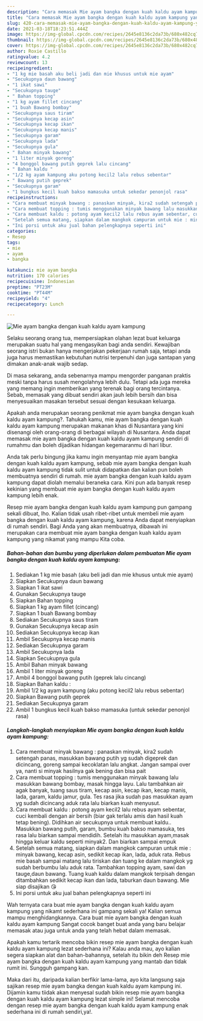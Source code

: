 ```yaml
---
description: "Cara memasak Mie ayam bangka dengan kuah kaldu ayam kampung yang nikmat Untuk Jualan"
title: "Cara memasak Mie ayam bangka dengan kuah kaldu ayam kampung yang nikmat Untuk Jualan"
slug: 420-cara-memasak-mie-ayam-bangka-dengan-kuah-kaldu-ayam-kampung-yang-nikmat-untuk-jualan
date: 2021-03-18T18:23:51.444Z
image: https://img-global.cpcdn.com/recipes/2645e8136c2da73b/680x482cq70/mie-ayam-bangka-dengan-kuah-kaldu-ayam-kampung-foto-resep-utama.jpg
thumbnail: https://img-global.cpcdn.com/recipes/2645e8136c2da73b/680x482cq70/mie-ayam-bangka-dengan-kuah-kaldu-ayam-kampung-foto-resep-utama.jpg
cover: https://img-global.cpcdn.com/recipes/2645e8136c2da73b/680x482cq70/mie-ayam-bangka-dengan-kuah-kaldu-ayam-kampung-foto-resep-utama.jpg
author: Roxie Castillo
ratingvalue: 4.2
reviewcount: 13
recipeingredient:
- "1 kg mie basah aku beli jadi dan mie khusus untuk mie ayam"
- "Secukupnya daun bawang"
- "1 ikat sawi"
- "Secukupnya tauge"
- " Bahan topping"
- "1 kg ayam fillet cincang"
- "1 buah Bawang bombay"
- "Secukupnya saus tiram"
- "Secukupnya kecap asin"
- "Secukupnya kecap ikan"
- "Secukupnya kecap manis"
- "Secukupnya garam"
- "Secukupnya lada"
- "Secukupnya gula"
- " Bahan minyak bawang"
- "1 liter minyak goreng"
- "4 bonggol bawang putih geprek lalu cincang"
- " Bahan kaldu "
- "1/2 kg ayam kampung aku potong kecil2 lalu rebus sebentar"
- " Bawang putih geprek"
- "Secukupnya garam"
- "1 bungkus kecil kuah bakso mamasuka untuk sekedar penonjol rasa"
recipeinstructions:
- "Cara membuat minyak bawang : panaskan minyak, kira2 sudah setengah panas, masukkan bawang putih yg sudah digeprek dan dicincang, goreng sampai kecoklatan lalu angkat. Jangan sampai over ya, nanti si minyak hasilnya gak bening dan bisa pait"
- "Cara membuat topping : tumis menggunakan minyak bawang lalu masukkan bawang bombay, masak hingga layu. Lalu tambahkan air agak banyak, tuang saus tiram, kecap asin, kecap ikan, kecap manis, lada, garam, kaldu jamur, gula. Tes rasa jika sudah pas masukkan ayam yg sudah dicincang aduk rata lalu biarkan kuah menyusut."
- "Cara membuat kaldu : potong ayam kecil2 lalu rebus ayam sebentar, cuci kembali dengan air bersih (biar gak terlalu amis dan hasil kuah tetap bening). Didihkan air secukupnya untuk membuat kaldu.. Masukkan bawang putih, garam, bumbu kuah bakso mamasuka, tes rasa lalu biarkan sampai mendidih. Setelah itu masukkan ayam,masak hingga keluar kaldu seperti minyak2. Dan biarkan sampai empuk"
- "Setelah semua matang, siapkan dalam mangkok campuran untuk mie : minyak bawang, kecap asin, sedikit kecap ikan, lada, aduk rata. Rebus mie basah sampai matang lalu tiriskan dan tuang ke dalam mangkok yg sudah berbumbu lalu aduk rata. Tambahkan topping ayam, sawi dan tauge,daun bawang. Tuang kuah kaldu dalam mangkok terpisah dengan ditambahkan sedikit kecap ikan dan lada, taburkan daun bawang. Mie siap disajikan 😘"
- "Ini porsi untuk aku jual bahan pelengkapnya seperti ini"
categories:
- Resep
tags:
- mie
- ayam
- bangka

katakunci: mie ayam bangka 
nutrition: 170 calories
recipecuisine: Indonesian
preptime: "PT23M"
cooktime: "PT44M"
recipeyield: "4"
recipecategory: Lunch

---
```



![Mie ayam bangka dengan kuah kaldu ayam kampung](https://img-global.cpcdn.com/recipes/2645e8136c2da73b/680x482cq70/mie-ayam-bangka-dengan-kuah-kaldu-ayam-kampung-foto-resep-utama.jpg)

Selaku seorang orang tua, mempersiapkan olahan lezat buat keluarga merupakan suatu hal yang mengasyikan bagi anda sendiri. Kewajiban seorang istri bukan hanya mengerjakan pekerjaan rumah saja, tetapi anda juga harus memastikan kebutuhan nutrisi terpenuhi dan juga santapan yang dimakan anak-anak wajib sedap.

Di masa  sekarang, anda sebenarnya mampu mengorder panganan praktis meski tanpa harus susah mengolahnya lebih dulu. Tetapi ada juga mereka yang memang ingin memberikan yang terenak bagi orang tercintanya. Sebab, memasak yang dibuat sendiri akan jauh lebih bersih dan bisa menyesuaikan masakan tersebut sesuai dengan kesukaan keluarga. 



Apakah anda merupakan seorang penikmat mie ayam bangka dengan kuah kaldu ayam kampung?. Tahukah kamu, mie ayam bangka dengan kuah kaldu ayam kampung merupakan makanan khas di Nusantara yang kini disenangi oleh orang-orang di berbagai wilayah di Nusantara. Anda dapat memasak mie ayam bangka dengan kuah kaldu ayam kampung sendiri di rumahmu dan boleh dijadikan hidangan kegemaranmu di hari libur.

Anda tak perlu bingung jika kamu ingin menyantap mie ayam bangka dengan kuah kaldu ayam kampung, sebab mie ayam bangka dengan kuah kaldu ayam kampung tidak sulit untuk didapatkan dan kalian pun boleh membuatnya sendiri di rumah. mie ayam bangka dengan kuah kaldu ayam kampung dapat diolah memalui beraneka cara. Kini pun ada banyak resep kekinian yang membuat mie ayam bangka dengan kuah kaldu ayam kampung lebih enak.

Resep mie ayam bangka dengan kuah kaldu ayam kampung pun gampang sekali dibuat, lho. Kalian tidak usah ribet-ribet untuk membeli mie ayam bangka dengan kuah kaldu ayam kampung, karena Anda dapat menyiapkan di rumah sendiri. Bagi Anda yang akan membuatnya, dibawah ini merupakan cara membuat mie ayam bangka dengan kuah kaldu ayam kampung yang nikamat yang mampu Kita coba.

<!--inarticleads1-->

##### Bahan-bahan dan bumbu yang diperlukan dalam pembuatan Mie ayam bangka dengan kuah kaldu ayam kampung:

1. Sediakan 1 kg mie basah (aku beli jadi dan mie khusus untuk mie ayam)
1. Siapkan Secukupnya daun bawang
1. Siapkan 1 ikat sawi
1. Gunakan Secukupnya tauge
1. Siapkan  Bahan topping
1. Siapkan 1 kg ayam fillet (cincang)
1. Siapkan 1 buah Bawang bombay
1. Sediakan Secukupnya saus tiram
1. Gunakan Secukupnya kecap asin
1. Sediakan Secukupnya kecap ikan
1. Ambil Secukupnya kecap manis
1. Sediakan Secukupnya garam
1. Ambil Secukupnya lada
1. Siapkan Secukupnya gula
1. Ambil  Bahan minyak bawang
1. Ambil 1 liter minyak goreng
1. Ambil 4 bonggol bawang putih (geprek lalu cincang)
1. Siapkan  Bahan kaldu :
1. Ambil 1/2 kg ayam kampung (aku potong kecil2 lalu rebus sebentar)
1. Siapkan  Bawang putih geprek
1. Sediakan Secukupnya garam
1. Ambil 1 bungkus kecil kuah bakso mamasuka (untuk sekedar penonjol rasa)




<!--inarticleads2-->

##### Langkah-langkah menyiapkan Mie ayam bangka dengan kuah kaldu ayam kampung:

1. Cara membuat minyak bawang : panaskan minyak, kira2 sudah setengah panas, masukkan bawang putih yg sudah digeprek dan dicincang, goreng sampai kecoklatan lalu angkat. Jangan sampai over ya, nanti si minyak hasilnya gak bening dan bisa pait
1. Cara membuat topping : tumis menggunakan minyak bawang lalu masukkan bawang bombay, masak hingga layu. Lalu tambahkan air agak banyak, tuang saus tiram, kecap asin, kecap ikan, kecap manis, lada, garam, kaldu jamur, gula. Tes rasa jika sudah pas masukkan ayam yg sudah dicincang aduk rata lalu biarkan kuah menyusut.
1. Cara membuat kaldu : potong ayam kecil2 lalu rebus ayam sebentar, cuci kembali dengan air bersih (biar gak terlalu amis dan hasil kuah tetap bening). Didihkan air secukupnya untuk membuat kaldu.. Masukkan bawang putih, garam, bumbu kuah bakso mamasuka, tes rasa lalu biarkan sampai mendidih. Setelah itu masukkan ayam,masak hingga keluar kaldu seperti minyak2. Dan biarkan sampai empuk
1. Setelah semua matang, siapkan dalam mangkok campuran untuk mie : minyak bawang, kecap asin, sedikit kecap ikan, lada, aduk rata. Rebus mie basah sampai matang lalu tiriskan dan tuang ke dalam mangkok yg sudah berbumbu lalu aduk rata. Tambahkan topping ayam, sawi dan tauge,daun bawang. Tuang kuah kaldu dalam mangkok terpisah dengan ditambahkan sedikit kecap ikan dan lada, taburkan daun bawang. Mie siap disajikan 😘
1. Ini porsi untuk aku jual bahan pelengkapnya seperti ini




Wah ternyata cara buat mie ayam bangka dengan kuah kaldu ayam kampung yang nikamt sederhana ini gampang sekali ya! Kalian semua mampu menghidangkannya. Cara buat mie ayam bangka dengan kuah kaldu ayam kampung Sangat cocok banget buat anda yang baru belajar memasak atau juga untuk anda yang telah hebat dalam memasak.

Apakah kamu tertarik mencoba bikin resep mie ayam bangka dengan kuah kaldu ayam kampung lezat sederhana ini? Kalau anda mau, ayo kalian segera siapkan alat dan bahan-bahannya, setelah itu bikin deh Resep mie ayam bangka dengan kuah kaldu ayam kampung yang mantab dan tidak rumit ini. Sungguh gampang kan. 

Maka dari itu, daripada kalian berfikir lama-lama, ayo kita langsung saja sajikan resep mie ayam bangka dengan kuah kaldu ayam kampung ini. Dijamin kamu tiidak akan menyesal sudah bikin resep mie ayam bangka dengan kuah kaldu ayam kampung lezat simple ini! Selamat mencoba dengan resep mie ayam bangka dengan kuah kaldu ayam kampung enak sederhana ini di rumah sendiri,ya!.

